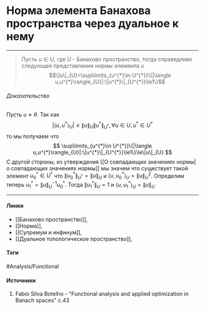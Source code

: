 # Норма элемента Банахова пространства через дуальное к нему
***
>Пусть $u\in U$, где $U$ - Банахово пространство, тогда справедливо следующее представление нормы элемента $u$ $$\|u\|_{U}=\sup\limits_{u^{*}\in U^{*}}\{|\langle u,u^{*}\rangle_{U}|:\|u^{*}\|_{U^{*}}\le1\}$$

###### Доказательство
Пусть $u\ne\theta$. Так как
$$
|\langle u,u^{*}\rangle_{U}|\le\|u\|_{U}\|u^{*}\|_{U^{*}},\forall u\in U,u^{*}\in U^{*}
$$
то мы получаем что
$$
\sup\limits_{u^{*}\in U^{*}}\{|\langle u,u^{*}\rangle_{U}|:\|u^{*}\|_{U^{*}}\le1\}\le\|u\|_{U}
$$
С другой стороны, из утверждения [[О совпадающих значениях нормы|о совпадающих значениях нормы]] мы значем что существует такой элемент $u_{0}^{*}\in U^{*}$ что $\|u_{0}^{*}\|_{U^{*}}=\|u\|_{U}$ и $\langle u,u_{0}^{*}\rangle_{U}=\|u\|_{U}^{2}$. Определим теперь $u_{1}^{*}=\|u\|_{U}^{-1}u_{0}^{*}$. Тогда $\|u_{1}^{*}\|_{U}=1$ и $\langle u,u_{1}^{*}\rangle_{U}=\|u\|_{U}$
***
#### Линки
- [[Банахово пространство]],
- [[Норма]],
- [[Супремум и инфинум]],
- [[Дуальное топологическое пространство]],
#### Тэги
 #Analysis/Functional 
#### Источники
1. Fabio Silva Botelho - "Functional analysis and applied optimization in Banach spaces" c.43